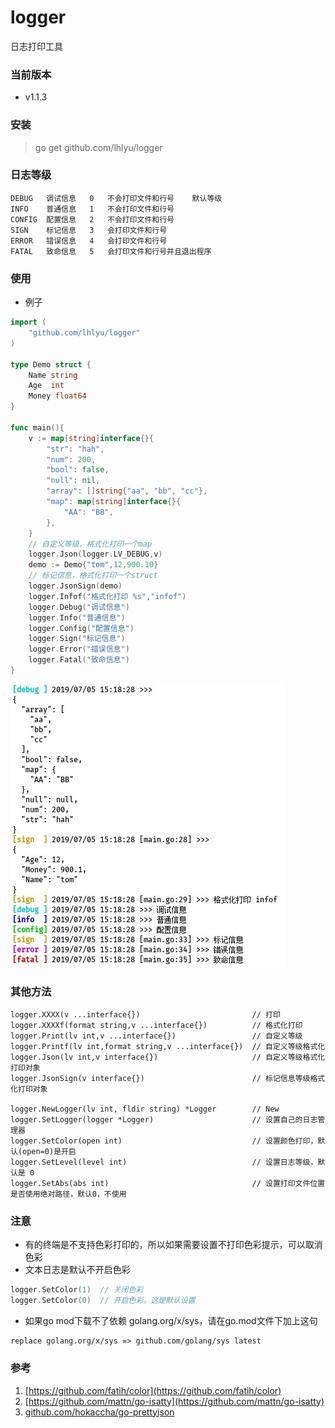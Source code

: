 # logger
日志打印工具

### 当前版本

- v1.1.3

### 安装

> go get github.com/lhlyu/logger

### 日志等级

```
DEBUG   调试信息   0   不会打印文件和行号    默认等级
INFO    普通信息   1   不会打印文件和行号
CONFIG  配置信息   2   不会打印文件和行号
SIGN    标记信息   3   会打印文件和行号
ERROR   错误信息   4   会打印文件和行号  
FATAL   致命信息   5   会打印文件和行号并且退出程序
```

### 使用 

- 例子

```go
import (
	"github.com/lhlyu/logger"
)

type Demo struct {
	Name string
	Age  int
	Money float64
}

func main(){
	v := map[string]interface{}{
		"str": "hah",
		"num": 200,
		"bool": false,
		"null": nil,
		"array": []string{"aa", "bb", "cc"},
		"map": map[string]interface{}{
			"AA": "BB",
		},
	}
	// 自定义等级，格式化打印一个map
	logger.Json(logger.LV_DEBUG,v)
	demo := Demo{"tom",12,900.10}
	// 标记信息，格式化打印一个struct
	logger.JsonSign(demo)
	logger.Infof("格式化打印 %s","infof")
	logger.Debug("调试信息")
	logger.Info("普通信息")
	logger.Config("配置信息")
	logger.Sign("标记信息")
	logger.Error("错误信息")
	logger.Fatal("致命信息")
}
```
!["效果1"](./img/console.jpg)

### 其他方法
```
logger.XXXX(v ...interface{})                         // 打印
logger.XXXXf(format string,v ...interface{})          // 格式化打印
logger.Print(lv int,v ...interface{})                 // 自定义等级
logger.Printf(lv int,format string,v ...interface{})  // 自定义等级格式化
logger.Json(lv int,v interface{})                     // 自定义等级格式化打印对象
logger.JsonSign(v interface{})                        // 标记信息等级格式化打印对象
 
logger.NewLogger(lv int, fldir string) *Logger        // New
logger.SetLogger(logger *Logger)                      // 设置自己的日志管理器
logger.SetColor(open int)                             // 设置颜色打印，默认(open=0)是开启
logger.SetLevel(level int)                            // 设置日志等级，默认是 0 
logger.SetAbs(abs int)                                // 设置打印文件位置是否使用绝对路径，默认0，不使用 
```


### 注意

- 有的终端是不支持色彩打印的，所以如果需要设置不打印色彩提示，可以取消色彩
- 文本日志是默认不开启色彩

```go
logger.SetColor(1)  // 关闭色彩
logger.SetColor(0)  // 开启色彩，这是默认设置
```

- 如果go mod下载不了依赖 golang.org/x/sys，请在go.mod文件下加上这句
```
replace golang.org/x/sys => github.com/golang/sys latest
```

### 参考

1. [https://github.com/fatih/color](https://github.com/fatih/color)
2. [https://github.com/mattn/go-isatty](https://github.com/mattn/go-isatty)
3. [github.com/hokaccha/go-prettyjson](github.com/hokaccha/go-prettyjson)
